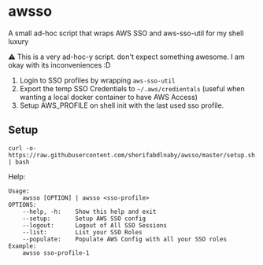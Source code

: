 # awsso
A small ad-hoc script that wraps AWS SSO and aws-sso-util for my shell luxury

⚠️ This is a very ad-hoc-y script. don't expect something awesome. I am okay with its inconveniences :D

1. Login to SSO profiles by wrapping `aws-sso-util`
2. Export the temp SSO Credentials to `~/.aws/credientals` (useful when wanting a local docker container to have AWS Access)
3. Setup AWS_PROFILE on shell init with the last used sso profile.


## Setup
```shell
curl -o- https://raw.githubusercontent.com/sherifabdlnaby/awsso/master/setup.sh | bash
```


Help:
```text
Usage:
    awsso [OPTION] | awsso <sso-profile>
OPTIONS:
    --help, -h:    Show this help and exit
    --setup:       Setup AWS SSO config
    --logout:      Logout of All SSO Sessions
    --list:        List your SSO Roles
    --populate:    Populate AWS Config with all your SSO roles
Example:
    awsso sso-profile-1
```